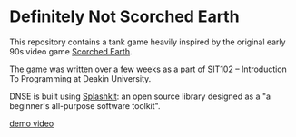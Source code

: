 # Definitely Not Scorched Earth

This repository contains a tank game heavily inspired by the original early 90s video
game [Scorched Earth](https://en.wikipedia.org/wiki/Scorched_Earth_%28video_game%29).

The game was written over a few weeks as a part of SIT102 – Introduction To
Programming at Deakin University.

DNSE is built using [Splashkit](http://www.splashkit.io/): an open source library
designed as a "a beginner's all-purpose software toolkit".

[demo video](https://youtu.be/09NeqEEkkf0)
